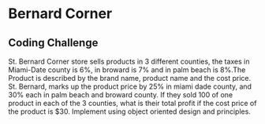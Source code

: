 # Bernard Corner

## Coding Challenge
St. Bernard Corner store sells products in 3 different counties, the taxes in Miami-Date county is 6%, in broward is 7% and in palm beach is 8%.The Product is described by the brand name, product name and the cost price. St. Bernard, marks up the product price by 25% in miami dade county, and 30% each in palm beach and broward county. If they sold 100 of one product in each of the 3 counties, what is their total profit if the cost price of the product is $30. Implement using object oriented design and principles.